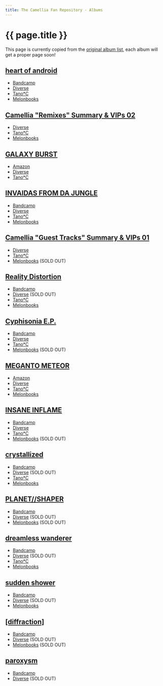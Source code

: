 ```yaml
---
title: The Camellia Fan Repository - Albums
---
```


# {{ page.title }}

This page is currently copied from the [original album list](https://gist.github.com/LunarLambda/0855f7b64898bcf0d8696c190eda700d), each album will get a proper page soon!

## [heart of android](https://cametek.jp/heartofandroid)

- [Bandcamp](https://cametek.bandcamp.com/album/heart-of-android)
- [Diverse](https://diverse.direct/%E3%81%8B%E3%82%81%E3%82%8B%E3%81%8B%E3%82%81%E3%82%8A%E3%81%82/ctcd-0018/)
- [Tano*C](https://www.tanocstore.net/shopdetail/000000001805/)
- [Melonbooks](https://www.melonbooks.co.jp/detail/detail.php?product_id=453497)

## [Camellia "Remixes" Summary & VIPs 02](https://cametek.jp/summary02)

- [Diverse](https://diverse.direct/%E3%81%8B%E3%82%81%E3%82%8B%E3%81%8B%E3%82%81%E3%82%8A%E3%81%82/ctcd-0017/)
- [Tano*C](https://www.tanocstore.net/shopdetail/000000001603/)
- [Melonbooks](https://www.melonbooks.co.jp/detail/detail.php?product_id=386178)

## [GALAXY BURST](http://camellialapix.extsm.com)

- [Amazon](https://www.amazon.com/dp/B07989QN2B/)
- [Diverse](https://diverse.direct/exittunes/qwce-90016/)
- [Tano*C](https://www.tanocstore.net/shopdetail/000000001441)

## [INVAIDAS FROM DA JUNGLE](https://cametek.jp/jungle)

- [Bandcamp](https://cametek.bandcamp.com/album/invaidas-from-da-jungle)
- [Diverse](https://diverse.direct/%E3%81%8B%E3%82%81%E3%82%8B%E3%81%8B%E3%82%81%E3%82%8A%E3%81%82/ctcd-0016/)
- [Tano*C](https://www.tanocstore.net/shopdetail/000000001208)
- [Melonbooks](https://www.melonbooks.co.jp/detail/detail.php?product_id=268725)

## [Camellia "Guest Tracks" Summary & VIPs 01](https://cametek.jp/summary01)

- [Diverse](https://diverse.direct/%e3%81%8b%e3%82%81%e3%82%8b%e3%81%8b%e3%82%81%e3%82%8a%e3%81%82/ctcd-0015/)
- [Tano*C](https://www.tanocstore.net/shopdetail/000000001152)
- [Melonbooks](https://www.melonbooks.co.jp/detail/detail.php?product_id=216180) (SOLD OUT)

## [Reality Distortion](http://korsk.jp/s2tb-0019/)

- [Bandcamp](https://shop.attackthemusic.com/album/reality-distortion)
- [Diverse](https://diverse.direct/s2tb-recording/s2tb-0019/) (SOLD OUT)
- [Tano*C](https://www.tanocstore.net/shopdetail/000000001026/)
- [Melonbooks](https://www.melonbooks.co.jp/detail/detail.php?product_id=196654)

## [Cyphisonia E.P.](https://cametek.jp/cyphisonia)

- [Bandcamp](https://cametek.bandcamp.com/album/cyphisonia-e-p)
- [Diverse](https://diverse.direct/%e3%81%8b%e3%82%81%e3%82%8b%e3%81%8b%e3%82%81%e3%82%8a%e3%81%82/ctcd-0014/)
- [Tano*C](https://www.tanocstore.net/shopdetail/000000000958/)
- [Melonbooks](https://www.melonbooks.co.jp/detail/detail.php?product_id=187369) (SOLD OUT)

## [MEGANTO METEOR](http://camellia.extsm.com)

- [Amazon](https://www.amazon.com/dp/B01EFI026E/)
- [Diverse](https://diverse.direct/exittunes/qwce-90001/)
- [Tano*C](https://www.tanocstore.net/shopdetail/000000000813)
- [Melonbooks](https://www.melonbooks.co.jp/detail/detail.php?product_id=162111)

## [INSANE INFLAME](https://cametek.jp/inin)

- [Bandcamp](https://cametek.bandcamp.com/album/insane-inflame)
- [Diverse](https://diverse.direct/%e3%81%8b%e3%82%81%e3%82%8b%e3%81%8b%e3%82%81%e3%82%8a%e3%81%82/ctcd-0013/)
- [Tano*C](http://www.tanocstore.net/shopdetail/000000000770/)
- [Melonbooks](https://www.melonbooks.co.jp/detail/detail.php?product_id=160241) (SOLD OUT)

## [crystallized](https://cametek.jp/crystallized)

- [Bandcamp](https://cametek.bandcamp.com/album/crystallized)
- [Diverse](https://diverse.direct/%E3%81%8B%E3%82%81%E3%82%8B%E3%81%8B%E3%82%81%E3%82%8A%E3%81%82/ctcd-0012/) (SOLD OUT)
- [Tano*C](http://www.tanocstore.net/shopdetail/000000000671)
- [Melonbooks](https://www.melonbooks.co.jp/detail/detail.php?product_id=148257)

## [PLANET//SHAPER](https://cametek.jp/planetshaper)

- [Bandcamp](https://cametek.bandcamp.com/album/planet-shaper)
- [Diverse](https://diverse.direct/%E3%81%8B%E3%82%81%E3%82%8B%E3%81%8B%E3%82%81%E3%82%8A%E3%81%82/ctcd-0011/) (SOLD OUT)
- [Melonbooks](https://www.melonbooks.co.jp/detail/detail.php?product_id=134919) (SOLD OUT)

## [dreamless wanderer](https://cametek.jp/dwep)

- [Bandcamp](https://cametek.bandcamp.com/dreamless-wanderer)
- [Diverse](https://diverse.direct/%E3%81%8B%E3%82%81%E3%82%8B%E3%81%8B%E3%82%81%E3%82%8A%E3%81%82/ctcd-0010/) (SOLD OUT)
- [Tano*C](https://www.tanocstore.net/shopdetail/000000000213)
- [Melonbooks](https://www.melonbooks.co.jp/detail/detail.php?product_id=114104)

## [sudden shower](https://cametek.jp/suddenshower)

- [Bandcamp](https://cametek.bandcamp.com/album/sudden-shower)
- [Diverse](https://diverse.direct/%E3%81%8B%E3%82%81%E3%82%8B%E3%81%8B%E3%82%81%E3%82%8A%E3%81%82/ctcd-009/) (SOLD OUT)
- [Melonbooks](https://www.melonbooks.co.jp/detail/detail.php?product_id=34379)

## [[diffraction]](https://cametek.jp/diffraction)

- [Bandcamp](https://cametek.bandcamp.com/album/diffraction)
- [Diverse](https://diverse.direct/%e3%81%8b%e3%82%81%e3%82%8b%e3%81%8b%e3%82%81%e3%82%8a%e3%81%82/ctcd-0008/) (SOLD OUT)
- [Melonbooks](https://www.melonbooks.co.jp/detail/detail.php?product_id=33813) (SOLD OUT)

## [paroxysm](https://cametek.jp/paroxysm)

- [Bandcamp](https://cametek.bandcamp.com/album/paroxysm)
- [Diverse](https://diverse.direct/%e3%81%8b%e3%82%81%e3%82%8b%e3%81%8b%e3%82%81%e3%82%8a%e3%81%82/ctcd-0007/) (SOLD OUT)

